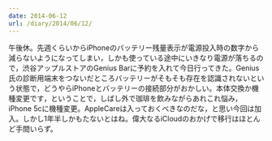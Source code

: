 ```yaml
---
date: 2014-06-12
url: /diary/2014/06/12/
---
```


午後休。先週くらいからiPhoneのバッテリー残量表示が電源投入時の数字から減らないようになってしまい，しかも使っている途中にいきなり電源が落ちるので，渋谷アップルストアのGenius Barに予約を入れて今日行ってきた。Genius氏の診断用端末をつないだところバッテリーがそもそも存在を認識されないという状態で，どうやらiPhoneとバッテリーの接続部分がおかしい。本体交換か機種変更です，ということで，しばし外で珈琲を飲みながらあれこれ悩み，iPhone 5cに機種変更。AppleCareは入っておくべきなのだな，と思い今回は加入。しかし1年半しかもたないとはね。偉大なるiCloudのおかげで移行はほとんど手間いらず。